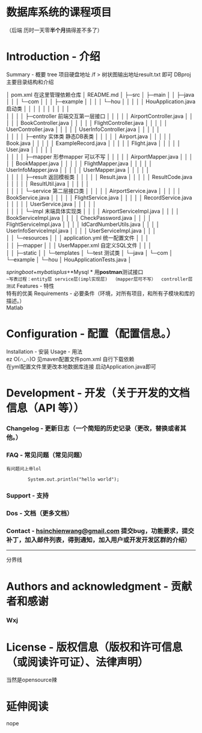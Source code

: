 
数据库系统的课程项目  
========================
（后端 历时一天零**半个月**搞得差不多了）
# Introduction - 介绍
Summary - 概要     tree 项目硬盘地址 /f > 树状图输出地址result.txt   即可
DBproj  主要目录结构和介绍

│  pom.xml     在这里管理依赖仓库
│  README.md
│
├─src
│  ├─main
│  │  ├─java
│  │  │  └─com
│  │  │      ├─example
│  │  │      │  └─hou
│  │  │      │      │  HouApplication.java      启动类
│  │  │      │      │
│  │  │      │      │      
│  │  │      │      ├─controller                    前端交互第一层接口
│  │  │      │      │      AirportController.java
│  │  │      │      │      BookController.java
│  │  │      │      │      FlightController.java
│  │  │      │      │      UserController.java
│  │  │      │      │      UserInfoController.java
│  │  │      │      │      
│  │  │      │      ├─entity                          实体类 静态DB表类
│  │  │      │      │      Airport.java
│  │  │      │      │      Book.java
│  │  │      │      │      ExampleRecord.java
│  │  │      │      │      Flight.java
│  │  │      │      │      User.java
│  │  │      │      │      
│  │  │      │      ├─mapper                         形参mapper 可以不写
│  │  │      │      │      AirportMapper.java
│  │  │      │      │      BookMapper.java
│  │  │      │      │      FlightMapper.java
│  │  │      │      │      UserInfoMapper.java
│  │  │      │      │      UserMapper.java
│  │  │      │      │      
│  │  │      │      ├─result                         返回模板类
│  │  │      │      │      Result.java
│  │  │      │      │      ResultCode.java
│  │  │      │      │      ResultUtil.java
│  │  │      │      │      
│  │  │      │      └─service                         第二层接口类
│  │  │      │          │  AirportService.java
│  │  │      │          │  BookService.java
│  │  │      │          │  FlightService.java
│  │  │      │          │  RecordService.java
│  │  │      │          │  UserService.java
│  │  │      │          │  
│  │  │      │          └─impl                        末端具体实现类
│  │  │      │                  AirportServiceImpl.java
│  │  │      │                  BookServiceImpl.java
│  │  │      │                  CheckPassword.java
│  │  │      │                  FlightServiceImpl.java
│  │  │      │                  IdCardNumberUtils.java
│  │  │      │                  UserInfoServiceImpl.java
│  │  │      │                  UserServiceImpl.java
│  │  │              
│  │  └─resources
│  │      │  application.yml       统一配置文件
│  │      │  
│  │      ├─mapper
│  │      │      UserMapper.xml     自定义SQL文件
│  │      │      
│  │      ├─static
│  │      └─templates
│  └─test                         测试类
│      └─java
│          └─com
│              └─example
│                  └─hou
│                          HouApplicationTests.java
│




*springboot*+*mybatisplus*+*Mysql  *
用**postman**测试接口  
`~写表过程：entity层 service层(impl实现层)  （mapper层可不写）  controller层   测试`
Features - 特性  
特有的优美
Requirements - 必要条件（环境，对所有项目，和所有子模块和库的描述。）  
Matlab  

# Configuration - 配置（配置信息。）
Installation - 安装
Usage - 用法   
ez   O(∩_∩)O   见maven配置文件pom.xml  自行下载依赖  
在yml配置文件里更改本地数据库连接 启动Application.java即可  

# Development - 开发（关于开发的文档信息（API 等））
### Changelog - 更新日志（一个简短的历史记录（更改，替换或者其他。）  
### FAQ - 常见问题（常见问题）  
    有问题问上帝lol
```(可以加编程语言名)
        System.out.println("hello world");
```
### Support - 支持  
### Dos - 文档（更多文档）  
### Contact - hsinchienwang@gmail.com  提交bug，功能要求，提交补丁，加入邮件列表，得到通知，加入用户或开发开发区群的介绍）  

***
分界线

# Authors and acknowledgment - 贡献者和感谢
### Wxj

# License - 版权信息（版权和许可信息（或阅读许可证）、法律声明）
当然是opensource辣

# 延伸阅读
nope
  